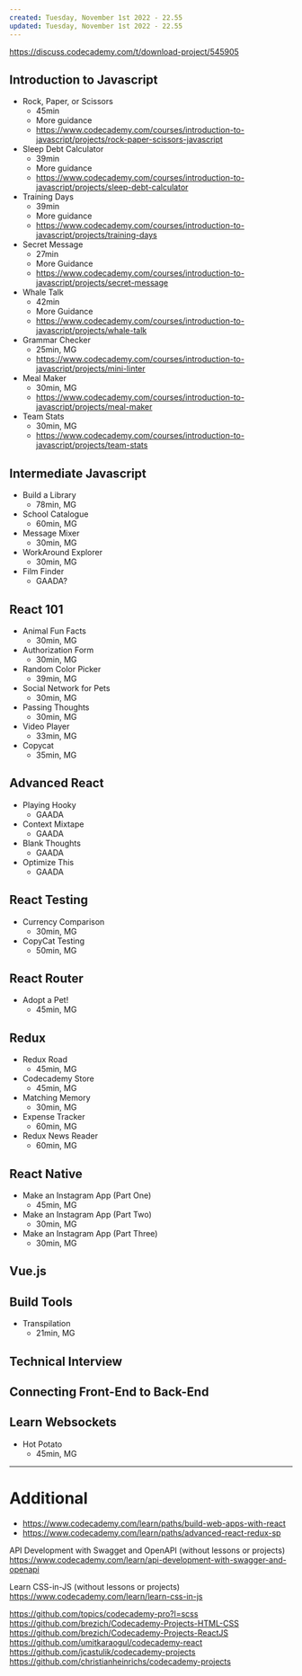 ```yaml
---
created: Tuesday, November 1st 2022 - 22.55
updated: Tuesday, November 1st 2022 - 22.55
---
```

https://discuss.codecademy.com/t/download-project/545905

Introduction to Javascript
---
- Rock, Paper, or Scissors
	- 45min
	- More guidance
	- https://www.codecademy.com/courses/introduction-to-javascript/projects/rock-paper-scissors-javascript
- Sleep Debt Calculator
	- 39min
	- More guidance
	- https://www.codecademy.com/courses/introduction-to-javascript/projects/sleep-debt-calculator
- Training Days
	- 39min
	- More guidance
	- https://www.codecademy.com/courses/introduction-to-javascript/projects/training-days
- Secret Message
	- 27min
	- More Guidance
	- https://www.codecademy.com/courses/introduction-to-javascript/projects/secret-message
- Whale Talk
	- 42min
	- More Guidance
	- https://www.codecademy.com/courses/introduction-to-javascript/projects/whale-talk
- Grammar Checker
	- 25min, MG
	- https://www.codecademy.com/courses/introduction-to-javascript/projects/mini-linter
- Meal Maker
	- 30min, MG
	- https://www.codecademy.com/courses/introduction-to-javascript/projects/meal-maker
- Team Stats
	- 30min, MG
	- https://www.codecademy.com/courses/introduction-to-javascript/projects/team-stats

Intermediate Javascript
---
- Build a Library
	- 78min, MG
- School Catalogue
	- 60min, MG
- Message Mixer
	- 30min, MG
- WorkAround Explorer
	- 30min, MG
- Film Finder
	- GAADA?

React 101
---
- Animal Fun Facts
	- 30min, MG
- Authorization Form
	- 30min, MG
- Random Color Picker
	- 39min, MG
- Social Network for Pets
	- 30min, MG
- Passing Thoughts
	- 30min, MG
- Video Player
	- 33min, MG
- Copycat
	- 35min, MG

Advanced React
---
- Playing Hooky
	- GAADA
- Context Mixtape
	- GAADA
- Blank Thoughts
	- GAADA
- Optimize This
	- GAADA

React Testing
---
- Currency Comparison
	- 30min, MG
- CopyCat Testing
	- 50min, MG

React Router
---
- Adopt a Pet!
	- 45min, MG

Redux
---
- Redux Road
	- 45min, MG
- Codecademy Store
	- 45min, MG
- Matching Memory
	- 30min, MG
- Expense Tracker
	- 60min, MG
- Redux News Reader
	- 60min, MG

React Native
---
- Make an Instagram App (Part One)
	- 45min, MG
- Make an Instagram App (Part Two)
	- 30min, MG
- Make an Instagram App (Part Three)
	- 30min, MG

Vue.js
---

Build Tools
---
- Transpilation
	- 21min, MG

Technical Interview
---

Connecting Front-End to Back-End
---

Learn Websockets
---
- Hot Potato
	- 45min, MG

---
# Additional 
- https://www.codecademy.com/learn/paths/build-web-apps-with-react
- https://www.codecademy.com/learn/paths/advanced-react-redux-sp

API Development with Swagget and OpenAPI (without lessons or projects)
https://www.codecademy.com/learn/api-development-with-swagger-and-openapi

Learn CSS-in-JS (without lessons or projects)
https://www.codecademy.com/learn/learn-css-in-js

https://github.com/topics/codecademy-pro?l=scss
https://github.com/brezich/Codecademy-Projects-HTML-CSS
https://github.com/brezich/Codecademy-Projects-ReactJS
https://github.com/umitkaraogul/codecademy-react
https://github.com/jcastulik/codecademy-projects
https://github.com/christianheinrichs/codecademy-projects
